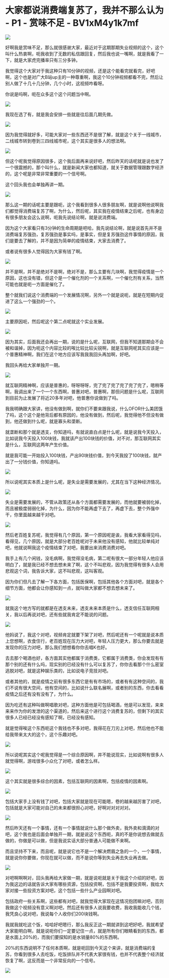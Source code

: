 # 大家都说消费端复苏了，我并不那么认为 - P1 - 赏味不足 - BV1xM4y1k7mf

![](img/17efe8fe95c272868d61e69421c760de_0.png)

好啊我是赏味不足，那么就很感谢大家，最近对于这期那期失业视频的这个，这个叫什么热衷啊，呃我收到了无数的私信跟回复，然后我也说一嘴啊，就是我看了一下，就是大家虎完播率只有三分多钟。

我觉得这个大家对于我这种只有10分钟的视频，还是这个能看完就看完，好吧啊，这个也是对广大B站up主的一种尊重啊，我这个10分钟视频都看不完，然后让别人做了十几十几分钟，几个小时，这视频咋看呀。

你说是吗啊，呃在众多这个这个问题当中啊。

![](img/17efe8fe95c272868d61e69421c760de_2.png)

我现在选了有，就是我会安排一些就是往后面几期先做。

![](img/17efe8fe95c272868d61e69421c760de_4.png)

因为我觉得就好多，可能大家对一些东西还不是很了解，就是这个关于一线城市，二线城市转到卷到三四线城市呢，这个其实是很多人的想法啊。



![](img/17efe8fe95c272868d61e69421c760de_6.png)

但这个呢我觉得原因很多，这个我后面再来说好吧，然后昨天的话呢就是说也发了一个很震撼的，那个叫什么，就是新闻大家也都知道，就关于数据管理跟数字经济的，这个呢是非常非常重要的一个信号啊。

这个回头我也会单独再讲一期。

![](img/17efe8fe95c272868d61e69421c760de_8.png)

那么这一期的话呢主要是跟呃，这个我看到很多人很多朋友啊，就是说啊他说啊我们都觉得消费端复苏了啊，为什么，然后呢，其实我在疫情结束之后呢，也有身边有很多朋友会这么说啊，呃我先说结论啊，就是说消费端。

因为这个大家看只有3分钟的生命周期是吧哈，我先说结论啊，就是说首先并不是消费端复苏强劲，复苏强劲是事实吗，是事实，但是复苏强劲这件事情的原因，我们是要去了解的，并不是因为简单的疫情结束，大家去消费了。

或者说有很多人觉得因为大家有钱了啊。

![](img/17efe8fe95c272868d61e69421c760de_10.png)

并不是啊，并不是绝对不是啊，绝对不是，那么主要有几块啊，我觉得疫情是一个原因，这也没有错，但这个是一个催化剂的一个关系啊，一个催化剂有关系，当然可能也就是呃一方面是催化了。

整个就我们说这个消费端的一个发展情况啊，另外一个就是说呃，就是在短期内促进了这么一个强劲的一个。

![](img/17efe8fe95c272868d61e69421c760de_12.png)

主要原因呃，然后呢这个第二点呢就这个实业发展。

![](img/17efe8fe95c272868d61e69421c760de_14.png)

因为其实，后面我还会再出一期，说的是什么呢，互联网，但我不知道那期会不会被和谐掉，因为呃这个内容比较的唉比较比较尖锐啊，就是互联网呢其实应该是一个普惠精神啊，我们在这个地方应该写我我我回头再加啊，好吧。

我回头再给大家单独开一期。

![](img/17efe8fe95c272868d61e69421c760de_16.png)

就互联网精神啊，应该是普惠的，呀呀呀呀，完了完了完了完了完了完了，嗯稍等啊，我调出来了一个一个东西啊，普惠对吧，普惠啊，那但问题是什么呢，互联网到目前为止发展了将近20多年对吧，他普惠你说做到了吗。

我我明确跟大家讲，他没有做到啊，就你们不要来跟我说，什么OFOR什么美团饿了吗，这个这个是他背后都有原因的，他没有做到，然后呢，我觉得他不但没有做到，他还做到什么呢，就是寡头和垄断。

就垄断和那个就是透支，你知道吗，有就说直白点是什么呢，就是说我今天投入，比如说我今天投入100块钱，我就该产出100块钱的价值，对不对，那互联网其实是什么，互联网这两年产生价值。

就是我可能一开始投入100块钱，产出90块钱价值，到今天我投了100块钱，就产出了一分钱价值，你知道吗。



![](img/17efe8fe95c272868d61e69421c760de_18.png)

所以说呢其实本质上是什么呢，是失业是需要发展的，尤其在当下这种经济情况。

![](img/17efe8fe95c272868d61e69421c760de_20.png)

失业是需要发展的，不管从政策还从各个方面都需要发展的，而他就要被弱化掉，而且被极度弱弱化掉，为什么，因为你不能再虚下去了，再虚下去，整个外强中干，你里面越来越干对吧。



![](img/17efe8fe95c272868d61e69421c760de_22.png)

然后老百姓复苏呢，我觉得有几个原因，第一个原因呢是诶，我看大家看得见吗，看得见，几个原因，就是大部分老百姓呢对于未来他没有感知，他就比较单纯对吧，他就说啊我这个疫情结束了对吧，我要出来消费消费对吧。

我手上有几个闲钱，没毛病啊，我觉得没毛病，第二呢有很大一部分年轻人他应该明白了，就是我已经不想去想未来了啊，这个不叫悲观，因为我觉得有很多人会用悲观这个词，我告诉大家，这不叫悲观，这叫客观。

因为你们但凡去了解一下各方面，包括医保啊，包括其他各个方面对吧，就是各个细节方面，他都会让你感知到一点，就叫做大家都不想去想未来了。



![](img/17efe8fe95c272868d61e69421c760de_24.png)

就我这个地方写的就都是在透支未来，透支未来本质是什么，透支信任互联网相关，我以后再说对吧，还有些就我肯定不能说的问题。



![](img/17efe8fe95c272868d61e69421c760de_26.png)

他妈说了，我这个对吧，视频肯定就要下架了对吧，然后呢还有一个呢就是说本质上您想啊，衣食住行，老百姓现在压力大对吧，年轻人压力更大，那么你要去就是发现你的压力对吧，那么我们想想看你你去唱K也好。

去去那个喝酒也好，各方面其实他都属于消费类，它都属于消费类，你会发现有有那个别的还有什么吗，现实别的已经没有什么可以复苏了，你你去看那个什么密室逃脱对吧，就是这种娱乐类的，比如说电子竞技对吧。

或者其他的，就是疫情之前有很多东西它是有有市场的，或者有有这种空间的，我们不说有很大空间，他有空间的，比如说什么联名展啊，或者别的东西，你去看看疫情之后还有没有没有了，为什么。

因为吃还有这种叫做啊唱歌对吧，这种方面他是可包括喝酒，他是可以发现，来来来来作为你的发泄的这个渠道的，然后来这个进行这个消费复苏的，但剩下的其实很多人已经已经没有感知了啊，已经没有感知。

就是觉得唉这个东西呃这个我钱也不多对吧，我得花在刀刃上对吧，然后他也不能给我带来太大的这个，这个乐趣对吧。



![](img/17efe8fe95c272868d61e69421c760de_28.png)

所以说呢其实这个呢我觉得是一个综合原因啊，并不能说现实，比如说啊有很多人就觉得啊，游戏很多小众化了对吧，或者怎么样。



![](img/17efe8fe95c272868d61e69421c760de_30.png)

这个其实就是很多综合的因素，包括互联网的因素啊，包括疫情的因素啊。

![](img/17efe8fe95c272868d61e69421c760de_32.png)

包括大家手上没有钱了对吧，包括大家就是现在可能嗯，卷的越来越厉害了对吧，包括就是大家可能对自己的未来都很担心对吧，好啊对对对对对。



![](img/17efe8fe95c272868d61e69421c760de_34.png)

然后昨天还有一个事情，还有一个事情就说什么那个做外卖，我外卖和滴滴的对吧，这个我也是后面会单独开一期，就是说这个东西呃，真的不是你说想去做就去做的，你做是可以做，但是我说实话大部分普通人可能做不来啊。

而且坚持不下来，而且呢，就是说它也不是一个解决燃眉之急的一个，一个事情，就是说你你要做，你现在就可以做，而不是说你等到失业再去失业再去做。



![](img/17efe8fe95c272868d61e69421c760de_36.png)

对吧啊啊啊对，回头我再给大家做一期，就是说呃就是关于我这个介绍的好吧，因为我这边的话就告诉大家有哪些资源，包括投资啊，包括不是我要投资啊，我给大家对接一些投资方案对吧，这个包括一些什么产业园啊对吧。

包括政府一些关系啊，这些都有对吧，就我觉得大家现在这情况抱团嘛对吧，否则我做这个视频没有意义啊对吧，然后还有很多人说我要收费，我收我能收几个钱，我凭良心说对吧，我说每个人收你们200块钱啊。

我就我就吃这个饭，哈哈好吧嗯行，那么我反正这一期就讲到这吧好吧，我就希望大家能明白啊，就是说呃你们一定要记住一点，就是所有你们眼睛看到的东西，都是水面上20%的，而我们要探知的是水销量80%的东西啊。

20%的东西说明不了任何本质啊，就是呃回到今天这个来讲，就是消费端的复苏，你看到很多人去吃饭，吃饭排队并不代表大家很有钱，也并不代表整个经济就恢复了啊，这反而是一个非常反向的一个信号。



![](img/17efe8fe95c272868d61e69421c760de_38.png)